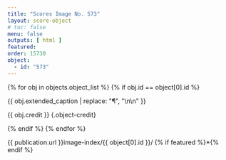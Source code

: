 ```yaml
---
title: "Scores Image No. 573"
layout: score-object
# toc: false
menu: false
outputs: [ html ]
featured: 
order: 15730
object:
  - id: "573"
---
```


{% for obj in objects.object_list %}
{% if obj.id == object[0].id %}

{{ obj.extended_caption | replace: "¶", "\n\n" }}

{{ obj.credit }} {.object-credit}

{% endif %}
{% endfor %}

<div class="object-credit object-url is-print-only">

{{ publication.url }}image-index/{{ object[0].id }}/ {% if featured %}*{% endif %}

</div>
